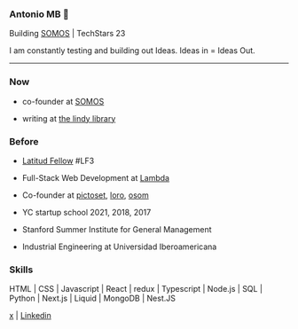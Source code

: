 ### Antonio MB :space_invader:

Building [SOMOS](http://somos.me/) | TechStars 23

I am constantly testing and building out Ideas. Ideas in = Ideas Out.

---

### Now

* co-founder at [SOMOS](http://somos.me/)

* writing at [the lindy library](https://thelindylibrary.org/)

### Before

* [Latitud Fellow](https://latitud.com/) #LF3

* Full-Stack Web Development at [Lambda](https://lambdaschool.com/)

* Co-founder at [pictoset](https://www.pictoset.com/), [loro](https://www.myloro.com/), [osom](http://www.osom.io/)

* YC startup school 2021, 2018, 2017

* Stanford Summer Institute for General Management

* Industrial Engineering at Universidad Iberoamericana

### Skills

HTML | CSS | Javascript | React | redux | Typescript | Node.js | SQL | Python | Next.js | Liquid | MongoDB | Nest.JS


[x](https://twitter.com/tono_mtzb) | [Linkedin](https://www.linkedin.com/in/antoniomtzb/) 
